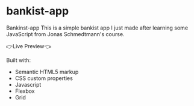 # bankist-app

Bankinst-app
This is a simple bankist app I just made after learning some JavaScript from Jonas Schmedtmann's course.

👉Live Preview👈

Built with:
- Semantic HTML5 markup
- CSS custom properties
- Javascript
- Flexbox
- Grid
